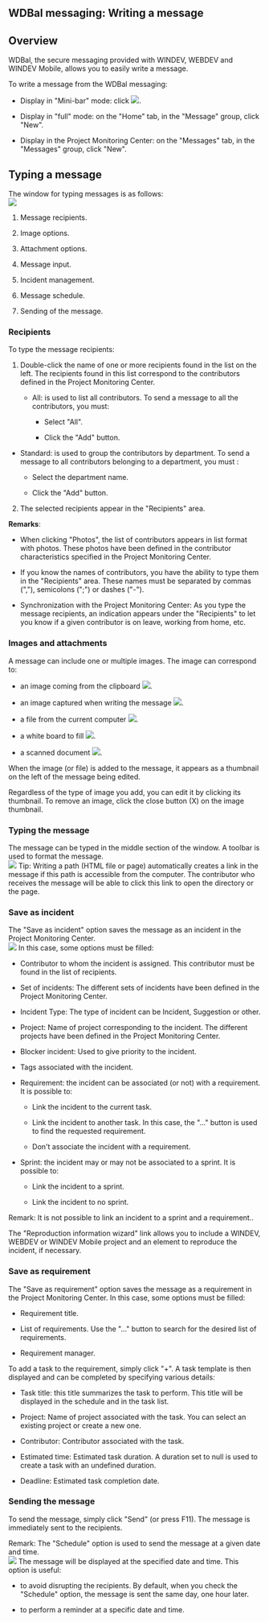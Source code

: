 


## WDBal messaging: Writing a message
			



<a name="NOTE1"></a>
<a name="NOTE1_1"></a>


## Overview
<a name="overview_ELTTEXTE000244"></a>
WDBal, the secure messaging provided with WINDEV, WEBDEV and WINDEV Mobile, allows you to easily write a message. 

To write a message from the WDBal messaging: 

- Display in "Mini-bar" mode: click ![](https://doc.pcsoft.fr/en-US/images/image.awp?langid=3&name=Messagerie_Presentation%20-%20HC%20N%B0001%202.gif). 

- Display in "full" mode: on the "Home" tab, in the "Message" group, click "New". 

- Display in the Project Monitoring Center: on the "Messages" tab, in the "Messages" group, click "New". 




<a name="NOTE2"></a>
<a name="NOTE2_1"></a>


## Typing a message
<a name="typing_message_ELTTEXTE000268"></a>
The window for typing messages is as follows: 
<br>![](https://doc.pcsoft.fr/en-US/images/image.awp?langid=3&name=Messagerie_Ecrire%20-%20HC%20N%B0002.gif)


1. Message recipients.

2. Image options.

3. Attachment options.

4. Message input.

5. Incident management.

6. Message schedule.

7. Sending of the message.





### Recipients
<a name="recipients_ELTPARAGRAPHE000065"></a>

To type the message recipients: 

1. Double-click the name of one or more recipients found in the list on the left. The recipients found in this list correspond to the contributors defined in the Project Monitoring Center. 

	- All: is used to list all contributors. To send a message to all the contributors, you must: 

		- Select "All". 

		- Click the "Add" button.




- Standard: is used to group the contributors by department. To send a message to all contributors belonging to a department, you must : 

	- Select the department name. 

	- Click the "Add" button.

2. The selected recipients appear in the "Recipients" area. 




**Remarks**: 

- When clicking "Photos", the list of contributors appears in list format with photos. These photos have been defined in the contributor characteristics specified in the Project Monitoring Center. 

- If you know the names of contributors, you have the ability to type them in the "Recipients" area. These names must be separated by commas (","), semicolons (";") or dashes ("-"). 

- Synchronization with the Project Monitoring Center: As you type the message recipients, an indication appears under the "Recipients" to let you know if a given contributor is on leave, working from home, etc.





### Images and attachments
<a name="images_and_attachments_ELTPARAGRAPHE000088"></a>

A message can include one or multiple images. The image can correspond to: 

- an image coming from the clipboard ![](https://doc.pcsoft.fr/en-US/images/image.awp?langid=3&name=Messagerie_Ecrire%20-%20HC%20N%B0003%201.gif).

- an image captured when writing the message ![](https://doc.pcsoft.fr/en-US/images/image.awp?langid=3&name=Messagerie_Ecrire%20-%20HC%20N%B0003%202.gif). 

- a file from the current computer ![](https://doc.pcsoft.fr/en-US/images/image.awp?langid=3&name=Messagerie_Ecrire%20-%20HC%20N%B0003%203.gif). 

- a white board to fill ![](https://doc.pcsoft.fr/en-US/images/image.awp?langid=3&name=Messagerie_Ecrire%20-%20HC%20N%B0003%204.gif).

- a scanned document ![](https://doc.pcsoft.fr/en-US/images/image.awp?langid=3&name=Messagerie_Ecrire%20-%20HC%20N%B0003%205.gif).




When the image (or file) is added to the message, it appears as a thumbnail on the left of the message being edited.  

Regardless of the type of image you add, you can edit it by clicking its thumbnail. To remove an image, click the close button (X) on the image thumbnail. 


### Typing the message
<a name="typing_the_message_ELTPARAGRAPHE000113"></a>The message can be typed in the middle section of the window. A toolbar is used to format the message. <br>![](https://doc.pcsoft.fr/en-US/images/image.awp?langid=3&name=Messagerie_Ecrire%20-%20HC%20N%B0003%207.gif)
Tip: Writing a path (HTML file or page) automatically creates a link in the message if this path is accessible from the computer. The contributor who receives the message will be able to click this link to open the directory or the page. 


### Save as incident
<a name="save_incident_ELTPARAGRAPHE000120"></a>

The "Save as incident" option saves the message as an incident in the Project Monitoring Center. <br>![](https://doc.pcsoft.fr/en-US/images/image.awp?langid=3&name=Messagerie_Ecrire%20-%20HC%20N%B0003%206.gif&type=thumb)
In this case, some options must be filled: 

- Contributor to whom the incident is assigned. This contributor must be found in the list of recipients. 

- Set of incidents: The different sets of incidents have been defined in the Project Monitoring Center. 

- Incident Type: The type of incident can be Incident, Suggestion or other. 

- Project: Name of project corresponding to the incident. The different projects have been defined in the Project Monitoring Center. 

- Blocker incident: Used to give priority to the incident.

- Tags associated with the incident.  

- Requirement: the incident can be associated (or not) with a requirement. It is possible to: 

	- Link the incident to the current task. 

	- Link the incident to another task. In this case, the "..." button is used to find the requested requirement. 

	- Don't associate the incident with a requirement. 




- Sprint: the incident may or may not be associated to a sprint. It is possible to: 

	- Link the incident to a sprint. 

	- Link the incident to no sprint.


 Remark: It is not possible to link an incident to a sprint and a requirement.. 




The "Reproduction information wizard" link allows you to include a WINDEV, WEBDEV or WINDEV Mobile project and an element to reproduce the incident, if necessary. 


### Save as requirement
<a name="save_requirement_ELTPARAGRAPHE000167"></a>

The "Save as requirement" option saves the message as a requirement in the Project Monitoring Center. In this case, some options must be filled: 

- Requirement title. 

- List of requirements. Use the "..." button to search for the desired list of requirements. 

- Requirement manager.  




To add a task to the requirement, simply click "+". A task template is then displayed and can be completed by specifying various details:  

- Task title:  this title summarizes the task to perform. This title will be displayed in the schedule and in the task list.

- Project: Name of project associated with the task. You can select an existing project or create a new one.

- Contributor: Contributor associated with the task.

- Estimated time: Estimated task duration. A duration set to null is used to create a task with an undefined duration.

- Deadline: Estimated task completion date. 





### Sending the message
<a name="sending_the_message_ELTPARAGRAPHE000188"></a>

To send the message, simply click "Send" (or press F11). The message is immediately sent to the recipients. 

Remark: The "Schedule" option is used to send the message at a given date and time. <br>![](https://doc.pcsoft.fr/en-US/images/image.awp?langid=3&name=Messagerie_Ecrire%20-%20HC%20N%B0003%208.gif)
The message will be displayed at the specified date and time. This option is useful: 

- to avoid disrupting the recipients. By default, when you check the "Schedule" option, the message is sent the same day, one hour later. 

- to perform a reminder at a specific date and time.  





